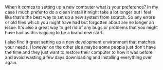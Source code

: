 When it comes to setting up a new computer what is your preference? In my case I much prefer to do a clean install it might take a lot longer but I feel like that's the best way to set up a new system from scratch. So any errors or old files which you might have had but forgotten about are no longer an issue. It's also a great way to get rid of any bugs or problems that you might have had as this is going to be a brand new start.

I also find it great setting up a new development environment that matches your needs. However on the other side maybe some people just don't have the time and they just want to restore their computer to how it was before and avoid wasting a few days downloading and installing everything over again.
